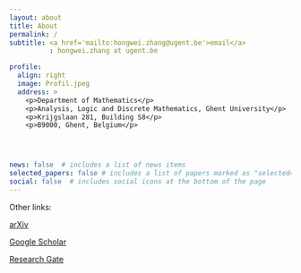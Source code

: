 ```yaml
---
layout: about
title: About
permalink: /
subtitle: <a href='mailto:hongwei.zhang@ugent.be'>email</a>
          : hongwei.zhang at ugent.be

profile:
  align: right
  image: Profil.jpeg
  address: >
    <p>Department of Mathematics</p>
    <p>Analysis, Logic and Discrete Mathematics, Ghent University</p>
    <p>Krijgslaan 281, Building S8</p>
    <p>B9000, Ghent, Belgium</p>




news: false  # includes a list of news items
selected_papers: false # includes a list of papers marked as "selected={true}"
social: false  # includes social icons at the bottom of the page
---
```


Other links:

[arXiv](https://arxiv.org/a/zhang_h_11.html)

[Google Scholar](https://scholar.google.com/citations?user=5ZPwfYcAAAAJ&hl)

[Research Gate](https://www.researchgate.net/profile/Hong-Wei-Zhang-4)

